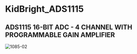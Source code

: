 # KidBright_ADS1115

## ADS1115 16-BIT ADC - 4 CHANNEL WITH PROGRAMMABLE GAIN AMPLIFIER
![1085-02](https://cdn-shop.adafruit.com/970x728/1085-02.jpg)
